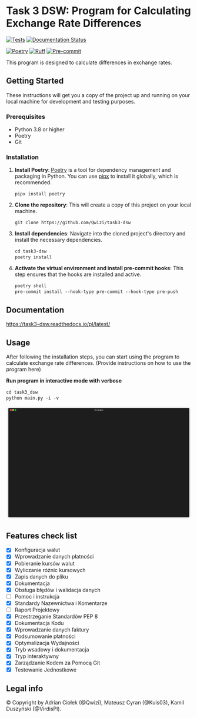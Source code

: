 # Task 3 DSW: Program for Calculating Exchange Rate Differences
[![Tests](https://github.com/Qwizi/task3-dsw/actions/workflows/test.yml/badge.svg)](https://github.com/Qwizi/task3-dsw/actions/workflows/test.yml)
[![Documentation Status](https://readthedocs.org/projects/task3-dsw/badge/?version=latest)](https://task3-dsw.readthedocs.io/pl/latest/?badge=latest)

[![Poetry](https://img.shields.io/endpoint?url=https://python-poetry.org/badge/v0.json)](https://python-poetry.org/)
[![Ruff](https://img.shields.io/endpoint?url=https://raw.githubusercontent.com/astral-sh/ruff/main/assets/badge/v2.json)](https://github.com/astral-sh/ruff)
[![Pre-commit](https://img.shields.io/badge/pre--commit-enabled-brightgreen?logo=pre-commit&logoColor=white)](https://github.com/pre-commit/pre-commit)


This program is designed to calculate differences in exchange rates.

## Getting Started

These instructions will get you a copy of the project up and running on your local machine for development and testing purposes.

### Prerequisites

- Python 3.8 or higher
- Poetry
- Git

### Installation

1. **Install Poetry**: [Poetry](https://python-poetry.org/docs/#installation) is a tool for dependency management and packaging in Python. You can use [pipx](https://pipx.pypa.io/stable/installation/) to install it globally, which is recommended.

    ```shell
    pipx install poetry
    ```

2. **Clone the repository**: This will create a copy of this project on your local machine.

    ```shell
    git clone https://github.com/Qwizi/task3-dsw
    ```

3. **Install dependencies**: Navigate into the cloned project's directory and install the necessary dependencies.

    ```shell
    cd task3-dsw
    poetry install
    ```

4. **Activate the virtual environment and install pre-commit hooks**: This step ensures that the hooks are installed and active.

    ```shell
    poetry shell
    pre-commit install --hook-type pre-commit --hook-type pre-push
    ```

## Documentation

https://task3-dsw.readthedocs.io/pl/latest/


## Usage

After following the installation steps, you can start using the program to calculate exchange rate differences. (Provide instructions on how to use the program here)

**Run program in interactive mode with verbose**
```shell
cd task3_dsw
python main.py -i -v
```
![Usage](usage.gif)

## Features check list
- [x] Konfiguracja walut
- [x] Wprowadzanie danych płatności
- [x] Pobieranie kursów walut
- [x] Wyliczanie różnic kursowych
- [x] Zapis danych do pliku
- [x] Dokumentacja
- [x] Obsługa błędów i walidacja danych
- [ ] Pomoc i instrukcja
- [x] Standardy Nazewnictwa i Komentarze
- [ ] Raport Projektowy
- [x] Przestrzeganie Standardów PEP 8
- [x] Dokumentacja Kodu
- [x] Wprowadzanie danych faktury
- [x] Podsumowanie płatności
- [x] Optymalizacja Wydajności
- [x] Tryb wsadowy i dokumentacja
- [x] Tryp interaktywny
- [x] Zarządzanie Kodem za Pomocą Git
- [x] Testowanie Jednostkowe

## Legal info
© Copyright by Adrian Ciołek (@Qwizi), Mateusz Cyran (@Kuis03), Kamil Duszyński (@VirdisPl).

